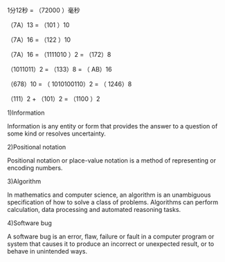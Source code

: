 1分12秒 = （72000 ）毫秒

（7A）13 = （101 ）10 

（7A）16 = （122 ）10 

（7A）16 = （1111010 ）2 = （172）8

（1011011）2 = （133）8 = （ AB）16 

（678）10 = （ 1010100110）2 = （ 1246）8 

（111）2 + （101）2 = （1100 ）2

1)Information

Information is any entity or form that provides the answer to a question of some kind or resolves uncertainty.

2)Positional notation

Positional notation or place-value notation is a method of representing or encoding numbers.

3)Algorithm

In mathematics and computer science, an algorithm is an unambiguous specification of how to solve a class of problems. Algorithms can perform calculation, data processing and automated reasoning tasks.

4)Software bug

A software bug is an error, flaw, failure or fault in a computer program or system that causes it to produce an incorrect or unexpected result, or to behave in unintended ways. 